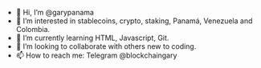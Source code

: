 - 👋 Hi, I’m @garypanama
- 👀 I’m interested in stablecoins, crypto, staking, Panamá, Venezuela and Colombia.
- 🌱 I’m currently learning HTML, Javascript, Git.
- 💞️ I’m looking to collaborate with others new to coding.
- 📫 How to reach me: Telegram @blockchaingary

<!---
garypanama/garypanama is a ✨ special ✨ repository because its `README.md` (this file) appears on your GitHub profile.
You can click the Preview link to take a look at your changes.
--->
